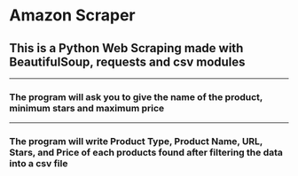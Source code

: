 # Amazon Scraper
## This is a Python Web Scraping made with **BeautifulSoup, requests and csv** modules
___
### The program will ask you to give the name of the product, minimum stars and maximum price
___
### The program will write **Product Type, Product Name, URL, Stars, and Price** of each products found after filtering the data into a **csv file** 